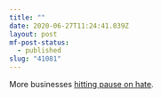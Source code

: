```yaml
---
title: ""
date: 2020-06-27T11:24:41.039Z
layout: post
mf-post-status:
  - published
slug: "41081"
---
```

More businesses [hitting pause on hate](https://www.stophateforprofit.org/).
